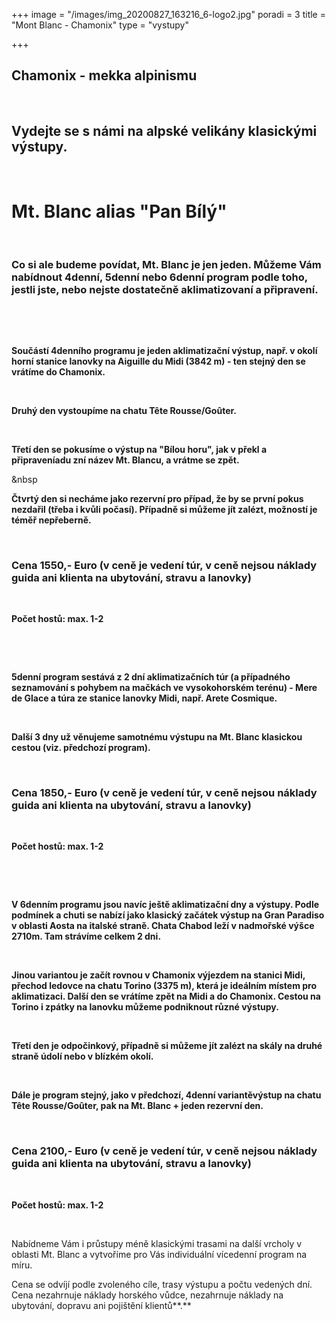 +++
image = "/images/img_20200827_163216_6-logo2.jpg"
poradi = 3
title = "Mont Blanc - Chamonix"
type = "vystupy"

+++
## **Chamonix - mekka alpinismu**

&nbsp;

## **Vydejte se s námi na alpské velikány klasickými výstupy.**

&nbsp;

# **Mt. Blanc alias "Pan Bílý"**

&nbsp;

### **Co si ale budeme povídat, Mt. Blanc je jen jeden. Můžeme Vám nabídnout 4denní, 5denní nebo 6denní program podle toho, jestli jste, nebo nejste dostatečně aklimatizovaní a připravení.**

&nbsp;

&nbsp;

**Součástí 4denního programu je jeden aklimatizační výstup, např. v okolí horní stanice lanovky na Aiguille du Midi (3842 m) - ten stejný den se vrátíme do Chamonix.**

&nbsp;

**Druhý den vystoupíme na chatu Tête Rousse/Goûter.**

&nbsp;

**Třetí den se pokusíme o výstup na "Bílou horu", jak v překl a připraveníadu zní název Mt. Blancu, a vrátme se zpět.**

&nbsp

**Čtvrtý den si necháme jako rezervní pro případ, že by se první pokus nezdařil (třeba i kvůli počasí). Případně si můžeme jít zalézt, možností je téměř nepřeberně.**

&nbsp;

### **Cena 1550,- Euro (v ceně je vedení túr, v ceně nejsou náklady guida ani klienta na ubytování, stravu a lanovky)**

&nbsp;

**Počet hostů: max. 1-2**

&nbsp;

&nbsp;

**5denní program sestává z 2 dní aklimatizačních túr (a případného seznamování s pohybem na mačkách ve vysokohorském terénu) - Mere de Glace a túra ze stanice lanovky Midi, např. Arete Cosmique.**

&nbsp;

**Další 3 dny už věnujeme samotnému výstupu na Mt. Blanc klasickou cestou (viz. předchozí program).**

&nbsp;

### **Cena 1850,- Euro (v ceně je vedení túr, v ceně nejsou náklady guida ani klienta na ubytování, stravu a lanovky)**

&nbsp;

**Počet hostů: max. 1-2**

&nbsp;

&nbsp;

**V 6denním programu jsou navíc ještě aklimatizační dny a výstupy. Podle podmínek a chuti se nabízí jako klasický začátek výstup na Gran Paradiso v oblasti Aosta na italské straně. Chata Chabod leží v nadmořské výšce 2710m. Tam strávíme celkem 2 dni.**

&nbsp;

**Jinou variantou je začít rovnou v Chamonix výjezdem na stanici
Midi, přechod ledovce na chatu Torino (3375 m), která je ideálním místem pro aklimatizaci. Další den se vrátíme zpět na Midi a do Chamonix. Cestou na Torino  i zpátky na lanovku můžeme podniknout různé výstupy.**

&nbsp;

**Třetí den je odpočinkový, případně si můžeme jít zalézt na skály na druhé straně údolí nebo v blízkém okolí.**

&nbsp;

**Dále je program stejný, jako v předchozí, 4denní variantěvýstup na chatu Tête Rousse/Goûter, pak na Mt. Blanc + jeden rezervní den.**

&nbsp;

### **Cena 2100,- Euro (v ceně je vedení túr, v ceně nejsou náklady guida ani klienta na ubytování, stravu a lanovky)**

&nbsp;

**Počet hostů: max. 1-2**

&nbsp; 

Nabídneme Vám i průstupy méně klasickými trasami na další vrcholy v oblasti Mt. Blanc a vytvoříme pro Vás individuální vícedenní program na míru.

Cena se odvíjí podle zvoleného cíle, trasy výstupu a počtu vedených dní. Cena nezahrnuje náklady horského vůdce, nezahrnuje náklady na ubytování, dopravu ani pojištění klientů**.**